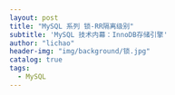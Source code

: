 ```yaml
---
layout: post
title: "MySQL 系列 锁-RR隔离级别"
subtitle: 'MySQL 技术内幕：InnoDB存储引擎'
author: "lichao"
header-img: "img/background/锁.jpg"
catalog: true
tags:
  - MySQL
---
```

